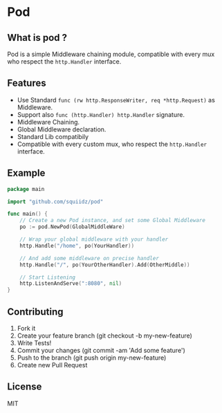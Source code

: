 Pod
=======

## What is pod ?

Pod is a simple Middleware chaining module, compatible with
every mux who respect the ` http.Handler ` interface.

## Features

- Use Standard ` func (rw http.ResponseWriter, req *http.Request) ` as Middleware.
- Support also ` func (http.Handler) http.Handler ` signature.
- Middleware Chaining.
- Global Middleware declaration.
- Standard Lib compatibily
- Compatible with every custom mux,
who respect the ` http.Handler ` interface.

## Example
```go
package main

import "github.com/squiidz/pod"

func main() {
	// Create a new Pod instance, and set some Global Middleware
	po := pod.NewPod(GlobalMiddleWare)

	// Wrap your global middleware with your handler
	http.Handle("/home", po(YourHandler))

	// And add some middleware on precise handler
	http.Handle("/", po(YourOtherHandler).Add(OtherMiddle)) 

	// Start Listening
	http.ListenAndServe(":8080", nil)
}
```

## Contributing

1. Fork it
2. Create your feature branch (git checkout -b my-new-feature)
3. Write Tests!
4. Commit your changes (git commit -am 'Add some feature')
5. Push to the branch (git push origin my-new-feature)
6. Create new Pull Request

## License
MIT
